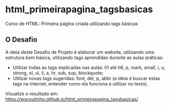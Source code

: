# html_primeirapagina_tagsbasicas
Curso de HTML: Primeira página criada utilizando tags básicas

## O Desafio
 
A ideia deste Desafio de Projeto é elaborar um website, utilizando uma estrutura bem básica, utilizando tags aprendidas durante as aulas práticas:

* Utilizar todas as tags explicadas nas aulas: h1 até h6, p, mark, small, i, u, strong, ol, ul, li, a, hr, sub, sup, blockquote;
* Utilizar novas tags sugeridas: font, del, p, abbr (a ideia é buscar estas tags na internet, entender como ela funciona e utilizar no texto).

Visualize o resultado em: <https://wscoutinho.github.io/html_primeirapagina_tagsbasicas/>